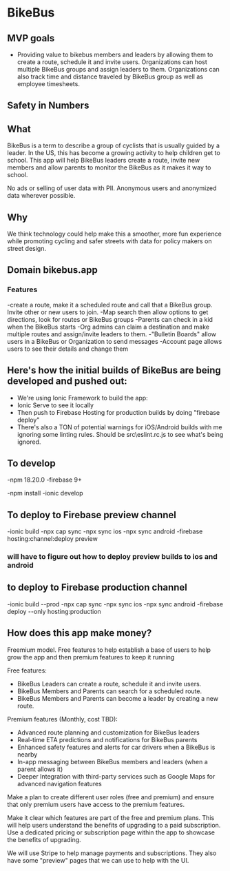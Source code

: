 # BikeBus

## MVP goals

- Providing value to bikebus members and leaders by allowing them to create a route, schedule it and invite users. Organizations can host multiple BikeBus groups and assign leaders to them. Organizations can also track time and distance traveled by BikeBus group as well as employee timesheets.
  
## Safety in Numbers

## What

BikeBus is a term to describe a group of cyclists that is usually guided by a leader. In the US, this has become a growing activity to help children get to school. This app will help BikeBus leaders create a route, invite new members and allow parents to monitor the BikeBus as it makes it way to school.

No ads or selling of user data with PII. Anonymous users and anonymized data wherever possible.  

## Why

We think technology could help make this a smoother, more fun experience while promoting cycling and safer streets with data for policy makers on street design.

## Domain bikebus.app

### Features

-create a route, make it a scheduled route and call that a BikeBus group. Invite other or new users to join.
-Map search then allow options to get directions, look for routes or BikeBus groups
-Parents can check in a kid when the BikeBus starts
-Org admins can claim a destination and make multiple routes and assign/invite leaders to them.
-"Bulletin Boards" allow users in a BikeBus or Organization to send messages
-Account page allows users to see their details and change them

## Here's how the initial builds of BikeBus are being developed and pushed out:

- We're using Ionic Framework to build the app:
- Ionic Serve to see it locally
- Then push to Firebase Hosting for production builds by doing "firebase deploy"
- There's also a TON of potential warnings for iOS/Android builds with me ignoring some linting rules. Should be src\eslint.rc.js to see what's being ignored.

## To develop

-npm 18.20.0
-firebase 9+

-npm install
-ionic develop

## To deploy to Firebase preview channel

-ionic build
-npx cap sync
-npx sync ios
-npx sync android
-firebase hosting:channel:deploy preview

### will have to figure out how to deploy preview builds to ios and android

## to deploy to Firebase production channel

-ionic build --prod
-npx cap sync
-npx sync ios
-npx sync android
-firebase deploy --only hosting:production

## How does this app make money?

Freemium model. Free features to help establish a base of users to help grow the app and then premium features to keep it running

Free features:

- BikeBus Leaders can create a route, schedule it and invite users.
- BikeBus Members and Parents can search for a scheduled route.
- BikeBus Members and Parents can become a leader by creating a new route.

Premium features (Monthly, cost TBD):

- Advanced route planning and customization for BikeBus leaders
- Real-time ETA predictions and notifications for BikeBus parents
- Enhanced safety features and alerts for car drivers when a BikeBus is nearby
- In-app messaging between BikeBus members and leaders (when a parent allows it)
- Deeper Integration with third-party services such as Google Maps for advanced navigation features

Make a plan to create different user roles (free and premium) and ensure that only premium users have access to the premium features.

Make it clear which features are part of the free and premium plans. This will help users understand the benefits of upgrading to a paid subscription. Use a dedicated pricing or subscription page within the app to showcase the benefits of upgrading.

We will use Stripe to help manage payments and subscriptions. They also have some "preview" pages that we can use to help with the UI.